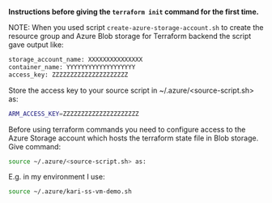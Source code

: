 
**Instructions before giving the ```terraform init``` command for the first time.**

NOTE: When you used script ```create-azure-storage-account.sh``` to create the resource group and Azure Blob storage for Terraform backend the script gave output like:

```bash
storage_account_name: XXXXXXXXXXXXXXX
container_name: YYYYYYYYYYYYYYYYYYY
access_key: ZZZZZZZZZZZZZZZZZZZZZ
```

Store the access key to your source script in ~/.azure/<source-script.sh> as:

```bash
ARM_ACCESS_KEY=ZZZZZZZZZZZZZZZZZZZZZ
```

Before using terraform commands you need to configure access to the Azure Storage account which hosts the terraform state file in Blob storage.
Give command:

```bash
source ~/.azure/<source-script.sh> as:
```

E.g. in my environment I use:

```bash
source ~/.azure/kari-ss-vm-demo.sh
```

